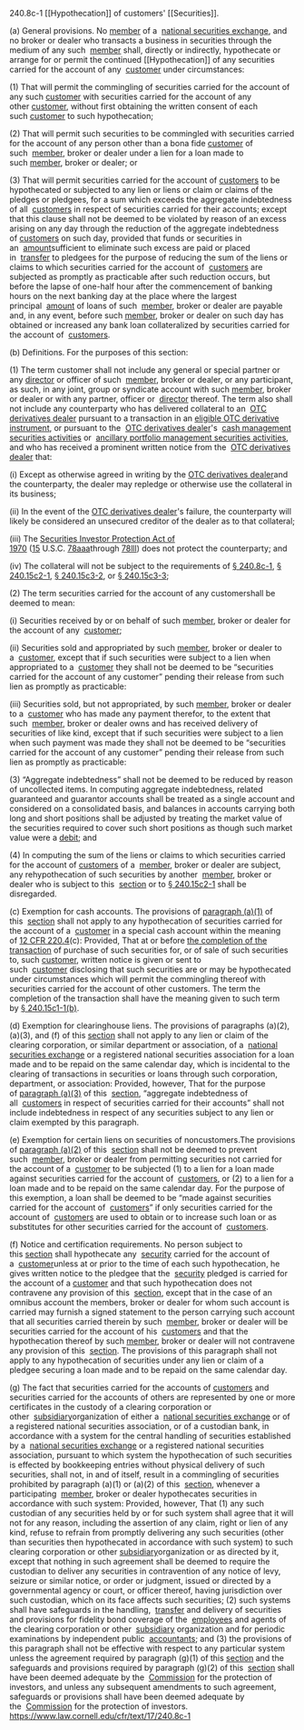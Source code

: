 240.8c-1 [[Hypothecation]] of customers' [[Securities]].

(a) General provisions. No [member](https://www.law.cornell.edu/definitions/index.php?width=840&height=800&iframe=true&def_id=9fedf557e2c0804caaab6df6d41fe1fc&term_occur=999&term_src=Title:17:Chapter:II:Part:240:Subpart:A:Subjgrp:67:240.8c-1) of a  [national securities exchange](https://www.law.cornell.edu/definitions/index.php?width=840&height=800&iframe=true&def_id=76594439aef602ac750f0fd461623dd8&term_occur=999&term_src=Title:17:Chapter:II:Part:240:Subpart:A:Subjgrp:67:240.8c-1), and no broker or dealer who transacts a business in securities through the medium of any such  [member](https://www.law.cornell.edu/definitions/index.php?width=840&height=800&iframe=true&def_id=9fedf557e2c0804caaab6df6d41fe1fc&term_occur=999&term_src=Title:17:Chapter:II:Part:240:Subpart:A:Subjgrp:67:240.8c-1) shall, directly or indirectly, hypothecate or arrange for or permit the continued [[Hypothecation]] of any securities carried for the account of any  [customer](https://www.law.cornell.edu/definitions/index.php?width=840&height=800&iframe=true&def_id=fa3c3abdfe2cddf9d9d152ff0e6f5260&term_occur=999&term_src=Title:17:Chapter:II:Part:240:Subpart:A:Subjgrp:67:240.8c-1) under circumstances: 

(1) That will permit the commingling of securities carried for the account of any such [customer](https://www.law.cornell.edu/definitions/index.php?width=840&height=800&iframe=true&def_id=fa3c3abdfe2cddf9d9d152ff0e6f5260&term_occur=999&term_src=Title:17:Chapter:II:Part:240:Subpart:A:Subjgrp:67:240.8c-1) with securities carried for the account of any other [customer](https://www.law.cornell.edu/definitions/index.php?width=840&height=800&iframe=true&def_id=fa3c3abdfe2cddf9d9d152ff0e6f5260&term_occur=999&term_src=Title:17:Chapter:II:Part:240:Subpart:A:Subjgrp:67:240.8c-1), without first obtaining the written consent of each such [customer](https://www.law.cornell.edu/definitions/index.php?width=840&height=800&iframe=true&def_id=fa3c3abdfe2cddf9d9d152ff0e6f5260&term_occur=999&term_src=Title:17:Chapter:II:Part:240:Subpart:A:Subjgrp:67:240.8c-1) to such hypothecation; 

(2) That will permit such securities to be commingled with securities carried for the account of any person other than a bona fide [customer](https://www.law.cornell.edu/definitions/index.php?width=840&height=800&iframe=true&def_id=fa3c3abdfe2cddf9d9d152ff0e6f5260&term_occur=999&term_src=Title:17:Chapter:II:Part:240:Subpart:A:Subjgrp:67:240.8c-1) of such  [member](https://www.law.cornell.edu/definitions/index.php?width=840&height=800&iframe=true&def_id=9fedf557e2c0804caaab6df6d41fe1fc&term_occur=999&term_src=Title:17:Chapter:II:Part:240:Subpart:A:Subjgrp:67:240.8c-1), broker or dealer under a lien for a loan made to such [member](https://www.law.cornell.edu/definitions/index.php?width=840&height=800&iframe=true&def_id=9fedf557e2c0804caaab6df6d41fe1fc&term_occur=999&term_src=Title:17:Chapter:II:Part:240:Subpart:A:Subjgrp:67:240.8c-1), broker or dealer; or 

(3) That will permit securities carried for the account of [customers](https://www.law.cornell.edu/definitions/index.php?width=840&height=800&iframe=true&def_id=fa3c3abdfe2cddf9d9d152ff0e6f5260&term_occur=999&term_src=Title:17:Chapter:II:Part:240:Subpart:A:Subjgrp:67:240.8c-1) to be hypothecated or subjected to any lien or liens or claim or claims of the pledges or pledgees, for a sum which exceeds the aggregate indebtedness of all  [customers](https://www.law.cornell.edu/definitions/index.php?width=840&height=800&iframe=true&def_id=fa3c3abdfe2cddf9d9d152ff0e6f5260&term_occur=999&term_src=Title:17:Chapter:II:Part:240:Subpart:A:Subjgrp:67:240.8c-1) in respect of securities carried for their accounts; except that this clause shall not be deemed to be violated by reason of an excess arising on any day through the reduction of the aggregate indebtedness of [customers](https://www.law.cornell.edu/definitions/index.php?width=840&height=800&iframe=true&def_id=fa3c3abdfe2cddf9d9d152ff0e6f5260&term_occur=999&term_src=Title:17:Chapter:II:Part:240:Subpart:A:Subjgrp:67:240.8c-1) on such day, provided that funds or securities in an  [amount](https://www.law.cornell.edu/definitions/index.php?width=840&height=800&iframe=true&def_id=f66e12c1939b7e22b804c6f041f4ad90&term_occur=999&term_src=Title:17:Chapter:II:Part:240:Subpart:A:Subjgrp:67:240.8c-1)sufficient to eliminate such excess are paid or placed in  [transfer](https://www.law.cornell.edu/definitions/index.php?width=840&height=800&iframe=true&def_id=e542fdbb590660152a0a609826db8881&term_occur=999&term_src=Title:17:Chapter:II:Part:240:Subpart:A:Subjgrp:67:240.8c-1) to pledgees for the purpose of reducing the sum of the liens or claims to which securities carried for the account of  [customers](https://www.law.cornell.edu/definitions/index.php?width=840&height=800&iframe=true&def_id=fa3c3abdfe2cddf9d9d152ff0e6f5260&term_occur=999&term_src=Title:17:Chapter:II:Part:240:Subpart:A:Subjgrp:67:240.8c-1) are subjected as promptly as practicable after such reduction occurs, but before the lapse of one-half hour after the commencement of banking hours on the next banking day at the place where the largest principal  [amount](https://www.law.cornell.edu/definitions/index.php?width=840&height=800&iframe=true&def_id=f66e12c1939b7e22b804c6f041f4ad90&term_occur=999&term_src=Title:17:Chapter:II:Part:240:Subpart:A:Subjgrp:67:240.8c-1) of loans of such  [member](https://www.law.cornell.edu/definitions/index.php?width=840&height=800&iframe=true&def_id=9fedf557e2c0804caaab6df6d41fe1fc&term_occur=999&term_src=Title:17:Chapter:II:Part:240:Subpart:A:Subjgrp:67:240.8c-1), broker or dealer are payable and, in any event, before such [member](https://www.law.cornell.edu/definitions/index.php?width=840&height=800&iframe=true&def_id=9fedf557e2c0804caaab6df6d41fe1fc&term_occur=999&term_src=Title:17:Chapter:II:Part:240:Subpart:A:Subjgrp:67:240.8c-1), broker or dealer on such day has obtained or increased any bank loan collateralized by securities carried for the account of  [customers](https://www.law.cornell.edu/definitions/index.php?width=840&height=800&iframe=true&def_id=fa3c3abdfe2cddf9d9d152ff0e6f5260&term_occur=999&term_src=Title:17:Chapter:II:Part:240:Subpart:A:Subjgrp:67:240.8c-1). 

(b) Definitions. For the purposes of this section: 

(1) The term customer shall not include any general or special partner or any [director](https://www.law.cornell.edu/definitions/index.php?width=840&height=800&iframe=true&def_id=a31032abb58dea2e145818d799e7e533&term_occur=999&term_src=Title:17:Chapter:II:Part:240:Subpart:A:Subjgrp:67:240.8c-1) or officer of such  [member](https://www.law.cornell.edu/definitions/index.php?width=840&height=800&iframe=true&def_id=9fedf557e2c0804caaab6df6d41fe1fc&term_occur=999&term_src=Title:17:Chapter:II:Part:240:Subpart:A:Subjgrp:67:240.8c-1), broker or dealer, or any participant, as such, in any joint, group or syndicate account with such [member](https://www.law.cornell.edu/definitions/index.php?width=840&height=800&iframe=true&def_id=9fedf557e2c0804caaab6df6d41fe1fc&term_occur=999&term_src=Title:17:Chapter:II:Part:240:Subpart:A:Subjgrp:67:240.8c-1), broker or dealer or with any partner, officer or  [director](https://www.law.cornell.edu/definitions/index.php?width=840&height=800&iframe=true&def_id=a31032abb58dea2e145818d799e7e533&term_occur=999&term_src=Title:17:Chapter:II:Part:240:Subpart:A:Subjgrp:67:240.8c-1) thereof. The term also shall not include any counterparty who has delivered collateral to an  [OTC derivatives dealer](https://www.law.cornell.edu/definitions/index.php?width=840&height=800&iframe=true&def_id=8d035b1603a107a60cd85ef43c9beb0c&term_occur=999&term_src=Title:17:Chapter:II:Part:240:Subpart:A:Subjgrp:67:240.8c-1) pursuant to a transaction in an [eligible OTC derivative instrument](https://www.law.cornell.edu/definitions/index.php?width=840&height=800&iframe=true&def_id=703553027001ed7404bed2f3804d49c3&term_occur=999&term_src=Title:17:Chapter:II:Part:240:Subpart:A:Subjgrp:67:240.8c-1), or pursuant to the  [OTC derivatives dealer](https://www.law.cornell.edu/definitions/index.php?width=840&height=800&iframe=true&def_id=8d035b1603a107a60cd85ef43c9beb0c&term_occur=999&term_src=Title:17:Chapter:II:Part:240:Subpart:A:Subjgrp:67:240.8c-1)'s  [cash management securities activities](https://www.law.cornell.edu/definitions/index.php?width=840&height=800&iframe=true&def_id=7f724d6192eb802f2415fa2cc6af3f0a&term_occur=999&term_src=Title:17:Chapter:II:Part:240:Subpart:A:Subjgrp:67:240.8c-1) or  [ancillary portfolio management securities activities](https://www.law.cornell.edu/definitions/index.php?width=840&height=800&iframe=true&def_id=9359acd340915ef358fb3f829b3790b9&term_occur=999&term_src=Title:17:Chapter:II:Part:240:Subpart:A:Subjgrp:67:240.8c-1), and who has received a prominent written notice from the  [OTC derivatives dealer](https://www.law.cornell.edu/definitions/index.php?width=840&height=800&iframe=true&def_id=8d035b1603a107a60cd85ef43c9beb0c&term_occur=999&term_src=Title:17:Chapter:II:Part:240:Subpart:A:Subjgrp:67:240.8c-1) that:

(i) Except as otherwise agreed in writing by the [OTC derivatives dealer](https://www.law.cornell.edu/definitions/index.php?width=840&height=800&iframe=true&def_id=8d035b1603a107a60cd85ef43c9beb0c&term_occur=999&term_src=Title:17:Chapter:II:Part:240:Subpart:A:Subjgrp:67:240.8c-1)and the counterparty, the dealer may repledge or otherwise use the collateral in its business;

(ii) In the event of the [OTC derivatives dealer](https://www.law.cornell.edu/definitions/index.php?width=840&height=800&iframe=true&def_id=8d035b1603a107a60cd85ef43c9beb0c&term_occur=999&term_src=Title:17:Chapter:II:Part:240:Subpart:A:Subjgrp:67:240.8c-1)'s failure, the counterparty will likely be considered an unsecured creditor of the dealer as to that collateral;

(iii) The [Securities Investor Protection Act of 1970](https://www.law.cornell.edu/topn/securities_investor_protection_act_of_1970) ([15](https://www.law.cornell.edu/uscode/text/15) U.S.C. [78aaa](https://www.law.cornell.edu/uscode/text/15/78aaa)through [78lll](https://www.law.cornell.edu/uscode/text/15/78lll)) does not protect the counterparty; and

(iv) The collateral will not be subject to the requirements of [§ 240.8c-1](https://www.law.cornell.edu/cfr/text/17/240.8c-1), [§ 240.15c2-1](https://www.law.cornell.edu/cfr/text/17/240.15c2-1), [§ 240.15c3-2](https://www.law.cornell.edu/cfr/text/17/240.15c3-2), or [§ 240.15c3-3](https://www.law.cornell.edu/cfr/text/17/240.15c3-3);

(2) The term securities carried for the account of any customershall be deemed to mean: 

(i) Securities received by or on behalf of such [member](https://www.law.cornell.edu/definitions/index.php?width=840&height=800&iframe=true&def_id=9fedf557e2c0804caaab6df6d41fe1fc&term_occur=999&term_src=Title:17:Chapter:II:Part:240:Subpart:A:Subjgrp:67:240.8c-1), broker or dealer for the account of any  [customer](https://www.law.cornell.edu/definitions/index.php?width=840&height=800&iframe=true&def_id=fa3c3abdfe2cddf9d9d152ff0e6f5260&term_occur=999&term_src=Title:17:Chapter:II:Part:240:Subpart:A:Subjgrp:67:240.8c-1); 

(ii) Securities sold and appropriated by such [member](https://www.law.cornell.edu/definitions/index.php?width=840&height=800&iframe=true&def_id=9fedf557e2c0804caaab6df6d41fe1fc&term_occur=999&term_src=Title:17:Chapter:II:Part:240:Subpart:A:Subjgrp:67:240.8c-1), broker or dealer to a  [customer](https://www.law.cornell.edu/definitions/index.php?width=840&height=800&iframe=true&def_id=fa3c3abdfe2cddf9d9d152ff0e6f5260&term_occur=999&term_src=Title:17:Chapter:II:Part:240:Subpart:A:Subjgrp:67:240.8c-1), except that if such securities were subject to a lien when appropriated to a  [customer](https://www.law.cornell.edu/definitions/index.php?width=840&height=800&iframe=true&def_id=fa3c3abdfe2cddf9d9d152ff0e6f5260&term_occur=999&term_src=Title:17:Chapter:II:Part:240:Subpart:A:Subjgrp:67:240.8c-1) they shall not be deemed to be “securities carried for the account of any customer” pending their release from such lien as promptly as practicable: 

(iii) Securities sold, but not appropriated, by such [member](https://www.law.cornell.edu/definitions/index.php?width=840&height=800&iframe=true&def_id=9fedf557e2c0804caaab6df6d41fe1fc&term_occur=999&term_src=Title:17:Chapter:II:Part:240:Subpart:A:Subjgrp:67:240.8c-1), broker or dealer to a  [customer](https://www.law.cornell.edu/definitions/index.php?width=840&height=800&iframe=true&def_id=fa3c3abdfe2cddf9d9d152ff0e6f5260&term_occur=999&term_src=Title:17:Chapter:II:Part:240:Subpart:A:Subjgrp:67:240.8c-1) who has made any payment therefor, to the extent that such  [member](https://www.law.cornell.edu/definitions/index.php?width=840&height=800&iframe=true&def_id=9fedf557e2c0804caaab6df6d41fe1fc&term_occur=999&term_src=Title:17:Chapter:II:Part:240:Subpart:A:Subjgrp:67:240.8c-1), broker or dealer owns and has received delivery of securities of like kind, except that if such securities were subject to a lien when such payment was made they shall not be deemed to be “securities carried for the account of any customer” pending their release from such lien as promptly as practicable: 

(3) “Aggregate indebtedness” shall not be deemed to be reduced by reason of uncollected items. In computing aggregate indebtedness, related guaranteed and guarantor accounts shall be treated as a single account and considered on a consolidated basis, and balances in accounts carrying both long and short positions shall be adjusted by treating the market value of the securities required to cover such short positions as though such market value were a [debit](https://www.law.cornell.edu/definitions/index.php?width=840&height=800&iframe=true&def_id=8fd704619c3317bd8c7b615e64591cf5&term_occur=999&term_src=Title:17:Chapter:II:Part:240:Subpart:A:Subjgrp:67:240.8c-1); and 

(4) In computing the sum of the liens or claims to which securities carried for the account of [customers](https://www.law.cornell.edu/definitions/index.php?width=840&height=800&iframe=true&def_id=fa3c3abdfe2cddf9d9d152ff0e6f5260&term_occur=999&term_src=Title:17:Chapter:II:Part:240:Subpart:A:Subjgrp:67:240.8c-1) of a  [member](https://www.law.cornell.edu/definitions/index.php?width=840&height=800&iframe=true&def_id=9fedf557e2c0804caaab6df6d41fe1fc&term_occur=999&term_src=Title:17:Chapter:II:Part:240:Subpart:A:Subjgrp:67:240.8c-1), broker or dealer are subject, any rehypothecation of such securities by another  [member](https://www.law.cornell.edu/definitions/index.php?width=840&height=800&iframe=true&def_id=9fedf557e2c0804caaab6df6d41fe1fc&term_occur=999&term_src=Title:17:Chapter:II:Part:240:Subpart:A:Subjgrp:67:240.8c-1), broker or dealer who is subject to this  [section](https://www.law.cornell.edu/definitions/index.php?width=840&height=800&iframe=true&def_id=173a7921097964a53368c5594b93546a&term_occur=999&term_src=Title:17:Chapter:II:Part:240:Subpart:A:Subjgrp:67:240.8c-1) or to [§ 240.15c2-1](https://www.law.cornell.edu/cfr/text/17/240.15c2-1) shall be disregarded. 

(c) Exemption for cash accounts. The provisions of [paragraph (a)(1)](https://www.law.cornell.edu/cfr/text/17/240.8c-1#a_1) of this  [section](https://www.law.cornell.edu/definitions/index.php?width=840&height=800&iframe=true&def_id=173a7921097964a53368c5594b93546a&term_occur=999&term_src=Title:17:Chapter:II:Part:240:Subpart:A:Subjgrp:67:240.8c-1) shall not apply to any hypothecation of securities carried for the account of a  [customer](https://www.law.cornell.edu/definitions/index.php?width=840&height=800&iframe=true&def_id=fa3c3abdfe2cddf9d9d152ff0e6f5260&term_occur=999&term_src=Title:17:Chapter:II:Part:240:Subpart:A:Subjgrp:67:240.8c-1) in a special cash account within the meaning of [12 CFR 220.4](https://www.law.cornell.edu/cfr/text/12/220.4)(c): Provided, That at or before [the completion of the transaction](https://www.law.cornell.edu/definitions/index.php?width=840&height=800&iframe=true&def_id=f4f5d5a8bd6e89b80d69bee360161ae6&term_occur=999&term_src=Title:17:Chapter:II:Part:240:Subpart:A:Subjgrp:67:240.8c-1) of purchase of such securities for, or of sale of such securities to, such [customer](https://www.law.cornell.edu/definitions/index.php?width=840&height=800&iframe=true&def_id=fa3c3abdfe2cddf9d9d152ff0e6f5260&term_occur=999&term_src=Title:17:Chapter:II:Part:240:Subpart:A:Subjgrp:67:240.8c-1), written notice is given or sent to such  [customer](https://www.law.cornell.edu/definitions/index.php?width=840&height=800&iframe=true&def_id=fa3c3abdfe2cddf9d9d152ff0e6f5260&term_occur=999&term_src=Title:17:Chapter:II:Part:240:Subpart:A:Subjgrp:67:240.8c-1) disclosing that such securities are or may be hypothecated under circumstances which will permit the commingling thereof with securities carried for the account of other customers. The term the completion of the transaction shall have the meaning given to such term by [§ 240.15c1-1(b)](https://www.law.cornell.edu/cfr/text/17/240.15c1-1#b). 

(d) Exemption for clearinghouse liens. The provisions of paragraphs (a)(2), (a)(3), and (f) of this [section](https://www.law.cornell.edu/definitions/index.php?width=840&height=800&iframe=true&def_id=173a7921097964a53368c5594b93546a&term_occur=999&term_src=Title:17:Chapter:II:Part:240:Subpart:A:Subjgrp:67:240.8c-1) shall not apply to any lien or claim of the clearing corporation, or similar department or association, of a  [national securities exchange](https://www.law.cornell.edu/definitions/index.php?width=840&height=800&iframe=true&def_id=76594439aef602ac750f0fd461623dd8&term_occur=999&term_src=Title:17:Chapter:II:Part:240:Subpart:A:Subjgrp:67:240.8c-1) or a registered national securities association for a loan made and to be repaid on the same calendar day, which is incidental to the clearing of transactions in securities or loans through such corporation, department, or association: Provided, however, That for the purpose of [paragraph (a)(3)](https://www.law.cornell.edu/cfr/text/17/240.8c-1#a_3) of this  [section](https://www.law.cornell.edu/definitions/index.php?width=840&height=800&iframe=true&def_id=173a7921097964a53368c5594b93546a&term_occur=999&term_src=Title:17:Chapter:II:Part:240:Subpart:A:Subjgrp:67:240.8c-1), “aggregate indebtedness of all  [customers](https://www.law.cornell.edu/definitions/index.php?width=840&height=800&iframe=true&def_id=fa3c3abdfe2cddf9d9d152ff0e6f5260&term_occur=999&term_src=Title:17:Chapter:II:Part:240:Subpart:A:Subjgrp:67:240.8c-1) in respect of securities carried for their accounts” shall not include indebtedness in respect of any securities subject to any lien or claim exempted by this paragraph. 

(e) Exemption for certain liens on securities of noncustomers.The provisions of [paragraph (a)(2)](https://www.law.cornell.edu/cfr/text/17/240.8c-1#a_2) of this  [section](https://www.law.cornell.edu/definitions/index.php?width=840&height=800&iframe=true&def_id=173a7921097964a53368c5594b93546a&term_occur=999&term_src=Title:17:Chapter:II:Part:240:Subpart:A:Subjgrp:67:240.8c-1) shall not be deemed to prevent such  [member](https://www.law.cornell.edu/definitions/index.php?width=840&height=800&iframe=true&def_id=9fedf557e2c0804caaab6df6d41fe1fc&term_occur=999&term_src=Title:17:Chapter:II:Part:240:Subpart:A:Subjgrp:67:240.8c-1), broker or dealer from permitting securities not carried for the account of a  [customer](https://www.law.cornell.edu/definitions/index.php?width=840&height=800&iframe=true&def_id=fa3c3abdfe2cddf9d9d152ff0e6f5260&term_occur=999&term_src=Title:17:Chapter:II:Part:240:Subpart:A:Subjgrp:67:240.8c-1) to be subjected (1) to a lien for a loan made against securities carried for the account of  [customers](https://www.law.cornell.edu/definitions/index.php?width=840&height=800&iframe=true&def_id=fa3c3abdfe2cddf9d9d152ff0e6f5260&term_occur=999&term_src=Title:17:Chapter:II:Part:240:Subpart:A:Subjgrp:67:240.8c-1), or (2) to a lien for a loan made and to be repaid on the same calendar day. For the purpose of this exemption, a loan shall be deemed to be “made against securities carried for the account of  [customers](https://www.law.cornell.edu/definitions/index.php?width=840&height=800&iframe=true&def_id=fa3c3abdfe2cddf9d9d152ff0e6f5260&term_occur=999&term_src=Title:17:Chapter:II:Part:240:Subpart:A:Subjgrp:67:240.8c-1)” if only securities carried for the account of  [customers](https://www.law.cornell.edu/definitions/index.php?width=840&height=800&iframe=true&def_id=fa3c3abdfe2cddf9d9d152ff0e6f5260&term_occur=999&term_src=Title:17:Chapter:II:Part:240:Subpart:A:Subjgrp:67:240.8c-1) are used to obtain or to increase such loan or as substitutes for other securities carried for the account of  [customers](https://www.law.cornell.edu/definitions/index.php?width=840&height=800&iframe=true&def_id=fa3c3abdfe2cddf9d9d152ff0e6f5260&term_occur=999&term_src=Title:17:Chapter:II:Part:240:Subpart:A:Subjgrp:67:240.8c-1). 

(f) Notice and certification requirements. No person subject to this [section](https://www.law.cornell.edu/definitions/index.php?width=840&height=800&iframe=true&def_id=173a7921097964a53368c5594b93546a&term_occur=999&term_src=Title:17:Chapter:II:Part:240:Subpart:A:Subjgrp:67:240.8c-1) shall hypothecate any  [security](https://www.law.cornell.edu/definitions/index.php?width=840&height=800&iframe=true&def_id=47d6e27e61dfff82045ac4df0f0eeb4f&term_occur=999&term_src=Title:17:Chapter:II:Part:240:Subpart:A:Subjgrp:67:240.8c-1) carried for the account of a  [customer](https://www.law.cornell.edu/definitions/index.php?width=840&height=800&iframe=true&def_id=fa3c3abdfe2cddf9d9d152ff0e6f5260&term_occur=999&term_src=Title:17:Chapter:II:Part:240:Subpart:A:Subjgrp:67:240.8c-1)unless at or prior to the time of each such hypothecation, he gives written notice to the pledgee that the  [security](https://www.law.cornell.edu/definitions/index.php?width=840&height=800&iframe=true&def_id=47d6e27e61dfff82045ac4df0f0eeb4f&term_occur=999&term_src=Title:17:Chapter:II:Part:240:Subpart:A:Subjgrp:67:240.8c-1) pledged is carried for the account of a [customer](https://www.law.cornell.edu/definitions/index.php?width=840&height=800&iframe=true&def_id=fa3c3abdfe2cddf9d9d152ff0e6f5260&term_occur=999&term_src=Title:17:Chapter:II:Part:240:Subpart:A:Subjgrp:67:240.8c-1) and that such hypothecation does not contravene any provision of this  [section](https://www.law.cornell.edu/definitions/index.php?width=840&height=800&iframe=true&def_id=173a7921097964a53368c5594b93546a&term_occur=999&term_src=Title:17:Chapter:II:Part:240:Subpart:A:Subjgrp:67:240.8c-1), except that in the case of an omnibus account the members, broker or dealer for whom such account is carried may furnish a signed statement to the person carrying such account that all securities carried therein by such  [member](https://www.law.cornell.edu/definitions/index.php?width=840&height=800&iframe=true&def_id=9fedf557e2c0804caaab6df6d41fe1fc&term_occur=999&term_src=Title:17:Chapter:II:Part:240:Subpart:A:Subjgrp:67:240.8c-1), broker or dealer will be securities carried for the account of his  [customers](https://www.law.cornell.edu/definitions/index.php?width=840&height=800&iframe=true&def_id=fa3c3abdfe2cddf9d9d152ff0e6f5260&term_occur=999&term_src=Title:17:Chapter:II:Part:240:Subpart:A:Subjgrp:67:240.8c-1) and that the hypothecation thereof by such [member](https://www.law.cornell.edu/definitions/index.php?width=840&height=800&iframe=true&def_id=9fedf557e2c0804caaab6df6d41fe1fc&term_occur=999&term_src=Title:17:Chapter:II:Part:240:Subpart:A:Subjgrp:67:240.8c-1), broker or dealer will not contravene any provision of this  [section](https://www.law.cornell.edu/definitions/index.php?width=840&height=800&iframe=true&def_id=173a7921097964a53368c5594b93546a&term_occur=999&term_src=Title:17:Chapter:II:Part:240:Subpart:A:Subjgrp:67:240.8c-1). The provisions of this paragraph shall not apply to any hypothecation of securities under any lien or claim of a pledgee securing a loan made and to be repaid on the same calendar day. 

(g) The fact that securities carried for the accounts of [customers](https://www.law.cornell.edu/definitions/index.php?width=840&height=800&iframe=true&def_id=fa3c3abdfe2cddf9d9d152ff0e6f5260&term_occur=999&term_src=Title:17:Chapter:II:Part:240:Subpart:A:Subjgrp:67:240.8c-1) and securities carried for the accounts of others are represented by one or more certificates in the custody of a clearing corporation or other  [subsidiary](https://www.law.cornell.edu/definitions/index.php?width=840&height=800&iframe=true&def_id=7563c6d42ea93f433cda6a6954207bf8&term_occur=999&term_src=Title:17:Chapter:II:Part:240:Subpart:A:Subjgrp:67:240.8c-1)organization of either a  [national securities exchange](https://www.law.cornell.edu/definitions/index.php?width=840&height=800&iframe=true&def_id=76594439aef602ac750f0fd461623dd8&term_occur=999&term_src=Title:17:Chapter:II:Part:240:Subpart:A:Subjgrp:67:240.8c-1) or of a registered national securities association, or of a custodian bank, in accordance with a system for the central handling of securities established by a  [national securities exchange](https://www.law.cornell.edu/definitions/index.php?width=840&height=800&iframe=true&def_id=76594439aef602ac750f0fd461623dd8&term_occur=999&term_src=Title:17:Chapter:II:Part:240:Subpart:A:Subjgrp:67:240.8c-1) or a registered national securities association, pursuant to which system the hypothecation of such securities is effected by bookkeeping entries without physical delivery of such securities, shall not, in and of itself, result in a commingling of securities prohibited by paragraph (a)(1) or (a)(2) of this  [section](https://www.law.cornell.edu/definitions/index.php?width=840&height=800&iframe=true&def_id=173a7921097964a53368c5594b93546a&term_occur=999&term_src=Title:17:Chapter:II:Part:240:Subpart:A:Subjgrp:67:240.8c-1), whenever a participating  [member](https://www.law.cornell.edu/definitions/index.php?width=840&height=800&iframe=true&def_id=9fedf557e2c0804caaab6df6d41fe1fc&term_occur=999&term_src=Title:17:Chapter:II:Part:240:Subpart:A:Subjgrp:67:240.8c-1), broker or dealer hypothecates securities in accordance with such system: Provided, however, That (1) any such custodian of any securities held by or for such system shall agree that it will not for any reason, including the assertion of any claim, right or lien of any kind, refuse to refrain from promptly delivering any such securities (other than securities then hypothecated in accordance with such system) to such clearing corporation or other [subsidiary](https://www.law.cornell.edu/definitions/index.php?width=840&height=800&iframe=true&def_id=7563c6d42ea93f433cda6a6954207bf8&term_occur=999&term_src=Title:17:Chapter:II:Part:240:Subpart:A:Subjgrp:67:240.8c-1)organization or as directed by it, except that nothing in such agreement shall be deemed to require the custodian to deliver any securities in contravention of any notice of levy, seizure or similar notice, or order or judgment, issued or directed by a governmental agency or court, or officer thereof, having jurisdiction over such custodian, which on its face affects such securities; (2) such systems shall have safeguards in the handling,  [transfer](https://www.law.cornell.edu/definitions/index.php?width=840&height=800&iframe=true&def_id=e542fdbb590660152a0a609826db8881&term_occur=999&term_src=Title:17:Chapter:II:Part:240:Subpart:A:Subjgrp:67:240.8c-1) and delivery of securities and provisions for fidelity bond coverage of the  [employees](https://www.law.cornell.edu/definitions/index.php?width=840&height=800&iframe=true&def_id=9b37a7ac10df61d20c7278930d7cc482&term_occur=999&term_src=Title:17:Chapter:II:Part:240:Subpart:A:Subjgrp:67:240.8c-1) and agents of the clearing corporation or other  [subsidiary](https://www.law.cornell.edu/definitions/index.php?width=840&height=800&iframe=true&def_id=7563c6d42ea93f433cda6a6954207bf8&term_occur=999&term_src=Title:17:Chapter:II:Part:240:Subpart:A:Subjgrp:67:240.8c-1) organization and for periodic examinations by independent public  [accountants](https://www.law.cornell.edu/definitions/index.php?width=840&height=800&iframe=true&def_id=9614d02c7874f5ba8fe7020b19424aae&term_occur=999&term_src=Title:17:Chapter:II:Part:240:Subpart:A:Subjgrp:67:240.8c-1); and (3) the provisions of this paragraph shall not be effective with respect to any particular system unless the agreement required by paragraph (g)(1) of this [section](https://www.law.cornell.edu/definitions/index.php?width=840&height=800&iframe=true&def_id=173a7921097964a53368c5594b93546a&term_occur=999&term_src=Title:17:Chapter:II:Part:240:Subpart:A:Subjgrp:67:240.8c-1) and the safeguards and provisions required by paragraph (g)(2) of this  [section](https://www.law.cornell.edu/definitions/index.php?width=840&height=800&iframe=true&def_id=173a7921097964a53368c5594b93546a&term_occur=999&term_src=Title:17:Chapter:II:Part:240:Subpart:A:Subjgrp:67:240.8c-1) shall have been deemed adequate by the  [Commission](https://www.law.cornell.edu/definitions/index.php?width=840&height=800&iframe=true&def_id=f68494243ca2dfa980720c82d7ae2777&term_occur=999&term_src=Title:17:Chapter:II:Part:240:Subpart:A:Subjgrp:67:240.8c-1) for the protection of investors, and unless any subsequent amendments to such agreement, safeguards or provisions shall have been deemed adequate by the  [Commission](https://www.law.cornell.edu/definitions/index.php?width=840&height=800&iframe=true&def_id=f68494243ca2dfa980720c82d7ae2777&term_occur=999&term_src=Title:17:Chapter:II:Part:240:Subpart:A:Subjgrp:67:240.8c-1) for the protection of investors.
https://www.law.cornell.edu/cfr/text/17/240.8c-1